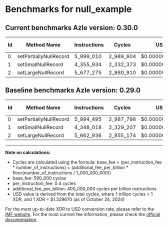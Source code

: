 # Benchmarks for null_example

## Current benchmarks Azle version: 0.30.0

| Id  | Method Name            | Instructions | Cycles    | USD           | USD/Million Calls | Change                           |
| --- | ---------------------- | ------------ | --------- | ------------- | ----------------- | -------------------------------- |
| 0   | setPartiallyNullRecord | 5_999_010    | 2_989_604 | $0.0000039752 | $3.97             | <font color="red">+4_515</font>  |
| 1   | setSmallNullRecord     | 4_355_934    | 2_332_373 | $0.0000031013 | $3.10             | <font color="red">+7_916</font>  |
| 2   | setLargeNullRecord     | 5_677_275    | 2_860_910 | $0.0000038041 | $3.80             | <font color="red">+14_339</font> |

## Baseline benchmarks Azle version: 0.29.0

| Id  | Method Name            | Instructions | Cycles    | USD           | USD/Million Calls |
| --- | ---------------------- | ------------ | --------- | ------------- | ----------------- |
| 0   | setPartiallyNullRecord | 5_994_495    | 2_987_798 | $0.0000039728 | $3.97             |
| 1   | setSmallNullRecord     | 4_348_018    | 2_329_207 | $0.0000030971 | $3.09             |
| 2   | setLargeNullRecord     | 5_662_936    | 2_855_174 | $0.0000037964 | $3.79             |

---

**Note on calculations:**

- Cycles are calculated using the formula: base_fee + (per_instruction_fee \* number_of_instructions) + (additional_fee_per_billion \* floor(number_of_instructions / 1_000_000_000))
- base_fee: 590_000 cycles
- per_instruction_fee: 0.4 cycles
- additional_fee_per_billion: 400_000_000 cycles per billion instructions
- USD value is derived from the total cycles, where 1 trillion cycles = 1 XDR, and 1 XDR = $1.329670 (as of October 24, 2024)

For the most up-to-date XDR to USD conversion rate, please refer to the [IMF website](https://www.imf.org/external/np/fin/data/rms_sdrv.aspx).
For the most current fee information, please check the [official documentation](https://internetcomputer.org/docs/current/developer-docs/gas-cost#execution).
